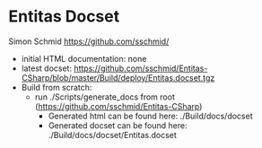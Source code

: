 Entitas Docset
==============

Simon Schmid
https://github.com/sschmid/

* initial HTML documentation: none
* latest docset: https://github.com/sschmid/Entitas-CSharp/blob/master/Build/deploy/Entitas.docset.tgz
* Build from scratch:
  * run ./Scripts/generate_docs from root (https://github.com/sschmid/Entitas-CSharp)
    * Generated html can be found here: ./Build/docs/docset
    * Generated docset can be found here: ./Build/docs/docset/Entitas.docset
